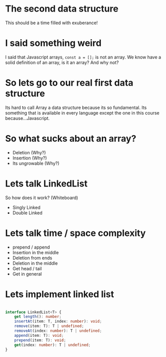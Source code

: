 # The second data structure

This should be a time filled with exuberance!


# I said something weird

I said that Javascript arrays, `const a = [];` is not an array.
We know have a solid definition of an array,
is it an array? And why not?

# So lets go to our real first data structure

Its hard to call Array a data structure because its so fundamental. Its something that is
available in every language except the one in this course because...Javascript.

# So what sucks about an array?

- Deletion (Why?)
- Insertion (Why?)
- Its ungrowable (Why?)


# Lets talk LinkedList

So how does it work? (Whiteboard)

- Singly Linked
- Double Linked

# Lets talk time / space complexity

- prepend / append
- Insertion in the middle
- Deletion from ends
- Deletion in the middle
- Get head / tail
- Get in general

# Lets implement linked list

```typescript

interface LinkedList<T> {
    get length(): number;
    insertAt(item: T, index: number): void;
    remove(item: T): T | undefined;
    removeAt(index: number): T | undefined;
    append(item: T): void;
    prepend(item: T): void;
    get(index: number): T | undefined;
}

```


